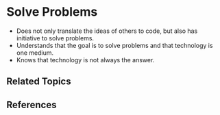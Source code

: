 # Solve Problems

* Does not only translate the ideas of others to code, but also has initiative to solve problems.
* Understands that the goal is to solve problems and that technology is one medium.
* Knows that technology is not always the answer.

## Related Topics

## References

